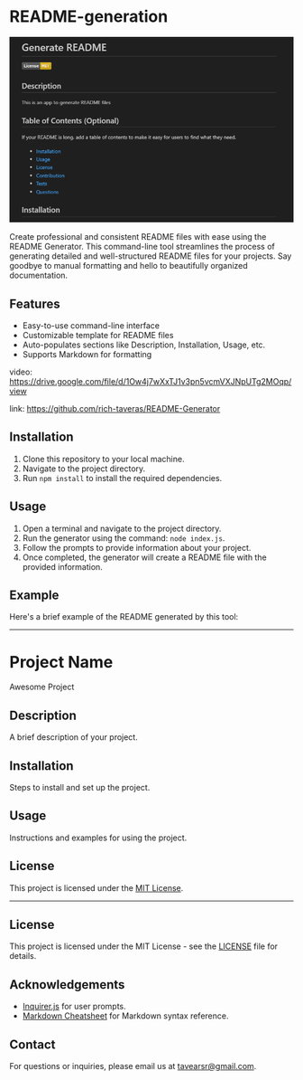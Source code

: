 # README-generation

![Project Preview](./assets/images/Screenshot%202023-08-17%20054432.png)

Create professional and consistent README files with ease using the README Generator. This command-line tool streamlines the process of generating detailed and well-structured README files for your projects. Say goodbye to manual formatting and hello to beautifully organized documentation.

## Features

- Easy-to-use command-line interface
- Customizable template for README files
- Auto-populates sections like Description, Installation, Usage, etc.
- Supports Markdown for formatting

video: https://drive.google.com/file/d/1Ow4j7wXxTJ1v3pn5vcmVXJNpUTg2MOqp/view

link: https://github.com/rich-taveras/README-Generator

## Installation

1. Clone this repository to your local machine.
2. Navigate to the project directory.
3. Run `npm install` to install the required dependencies.

## Usage

1. Open a terminal and navigate to the project directory.
2. Run the generator using the command: `node index.js`.
3. Follow the prompts to provide information about your project.
4. Once completed, the generator will create a README file with the provided information.

## Example

Here's a brief example of the README generated by this tool:

---

# Project Name

Awesome Project

## Description

A brief description of your project.

## Installation

Steps to install and set up the project.

## Usage

Instructions and examples for using the project.

## License

This project is licensed under the [MIT License](LICENSE).

---

## License

This project is licensed under the MIT License - see the [LICENSE](LICENSE) file for details.

## Acknowledgements

- [Inquirer.js](https://www.npmjs.com/package/inquirer) for user prompts.
- [Markdown Cheatsheet](https://www.markdownguide.org/cheat-sheet/) for Markdown syntax reference.

## Contact

For questions or inquiries, please email us at tavearsr@gmail.com.


